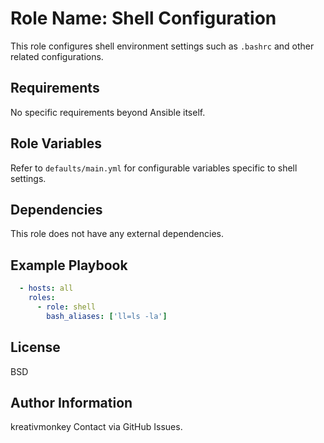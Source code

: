 Role Name: Shell Configuration
===========================

This role configures shell environment settings such as `.bashrc` and other related configurations.

Requirements
------------

No specific requirements beyond Ansible itself.

Role Variables
--------------

Refer to `defaults/main.yml` for configurable variables specific to shell settings.

Dependencies
------------

This role does not have any external dependencies.

Example Playbook
----------------

```yaml
  - hosts: all
    roles:
      - role: shell
        bash_aliases: ['ll=ls -la']
```

License
-------

BSD

Author Information
------------------

kreativmonkey
Contact via GitHub Issues.

